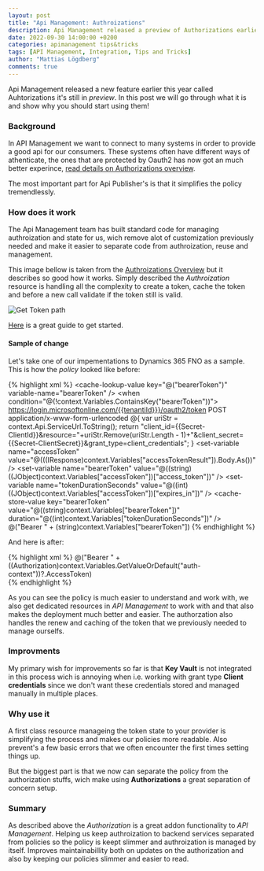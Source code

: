 ```yaml
---
layout: post
title: "Api Management: Authroizations"
description: Api Management released a preview of Authorizations earlier this year and i's been little talk about the. | This post explains why Authorizations is a neat way of handling authrorization for all backends protected by OAuth.
date: 2022-09-30 14:00:00 +0200
categories: apimanagement tips&tricks
tags: [API Management, Integration, Tips and Tricks]
author: "Mattias Lögdberg"
comments: true
---
```


Api Management released a new feature earlier this year called Auhtorizations it's still in *preview*. In this post we will go through what it is and show why you should start using them!

### Background
In API Management we want to connect to many systems in order to provide a good api for our consumers. These systems often have different ways of athenticate, the ones that are protected by Oauth2 has now got an much better experince, [read details on Authorizations overview](https://learn.microsoft.com/en-us/azure/api-management/authorizations-overview).

The most important part for Api Publisher's is that it simplifies the policy tremendlessly.

### How does it work
The Api Management team has built standard code for managing authroization and state for us, wich remove alot of customization previously needed and make it easier to separate code from authroization, reuse and management.

This image bellow is taken from the [Authroizations Overview](https://learn.microsoft.com/en-us/azure/api-management/authorizations-overview) but it describes so good how it works. Simply described the *Authroization* resource is handling all the complexity to create a token, cache the token and before a new call validate if the token still is valid.


![Get Token path](https://learn.microsoft.com/en-us/azure/api-management/media/authorizations-overview/get-token-for-backend.svg)


[Here](https://learn.microsoft.com/en-us/azure/api-management/authorizations-how-to) is a great guide to get started.


#### Sample of change
Let's take one of our impementations to Dynamics 365 FNO as a sample.
This is how the *policy* looked like before:

{% highlight xml %}
<policies>
    <inbound>
        <base />
        <cache-lookup-value key="@("bearerToken")" variable-name="bearerToken" />
        <choose>
            <when condition="@(!context.Variables.ContainsKey("bearerToken"))">
                <send-request ignore-error="true" timeout="20" response-variable-name="accessTokenResult" mode="new">
                    <set-url>https://login.microsoftonline.com/{{tenantiId}}}/oauth2/token</set-url>
                    <set-method>POST</set-method>
                    <set-header name="Content-Type" exists-action="override">
                        <value>application/x-www-form-urlencoded</value>
                    </set-header>
                    <set-body>@{
                    var uriStr = context.Api.ServiceUrl.ToString();
              return "client_id={{Secret-ClientId}}&resource="+uriStr.Remove(uriStr.Length - 1)+"&client_secret={{Secret-ClientSecret}}&grant_type=client_credentials";
                    }</set-body>
                </send-request>
                <set-variable name="accessToken" value="@(((IResponse)context.Variables["accessTokenResult"]).Body.As<JObject>())" />
                <set-variable name="bearerToken" value="@((string)((JObject)context.Variables["accessToken"])["access_token"])" />
                <set-variable name="tokenDurationSeconds" value="@((int)((JObject)context.Variables["accessToken"])["expires_in"])" />
                <cache-store-value key="bearerToken" value="@((string)context.Variables["bearerToken"])" duration="@((int)context.Variables["tokenDurationSeconds"])" />
            </when>
        </choose>
        <set-header name="Authorization" exists-action="override">
            <value>@("Bearer " + (string)context.Variables["bearerToken"])</value>
        </set-header>
        <rewrite-uri template="/service/route" copy-unmatched-params="true" />
    </inbound>
    <backend>
        <base />
    </backend>
    <outbound>
        <base />
    </outbound>
    <on-error>
        <base />
    </on-error>
</policies>
{% endhighlight %}

And here is after:

{% highlight xml %}
<policies>
    <inbound>
        <base />
        <get-authorization-context provider-id="d365-dev" authorization-id="d365-dev-2" context-variable-name="auth-context" identity-type="managed" ignore-error="false" />
        <set-header name="Authorization" exists-action="override">
            <value>@("Bearer " + ((Authorization)context.Variables.GetValueOrDefault("auth-context"))?.AccessToken)</value>
        </set-header>       
        <rewrite-uri template="/service/route" copy-unmatched-params="true" />
    </inbound>
    <backend>
        <base />
    </backend>
    <outbound>
        <base />
    </outbound>
    <on-error>
        <base />
    </on-error>
</policies>
{% endhighlight %}

As you can see the policy is much easier to understand and work with, we also get dedicated resources in *API Management* to work with and that also makes the deployment much better and easier. The authorzation also handles the renew and caching of the token that we previously needed to manage ourselfs.

### Improvments
My primary wish for improvements so far is that **Key Vault** is not integrated in this process wich is annoying when i.e. working with grant type **Client credentials** since we don't want these credentials stored and managed manually in multiple places.

### Why use it
A first class resource manageing the token state to your provider is simplifying the process and makes our policies more readable. Also prevent's a few basic errors that we often encounter the first times setting things up.

But the biggest part is that we now can separate the policy from the authorization stuffs, wich make using **Authorizations** a great separation of concern setup.

### Summary
As described above the *Authorization* is a great addon functionality to *API Management*. Helping us keep authroization to backend services separated from policies so the policy is keept slimmer and authroization is managed by itself. Improves maintainabillity both on updates on the authorization and also by keeping our policies slimmer and easier to read.